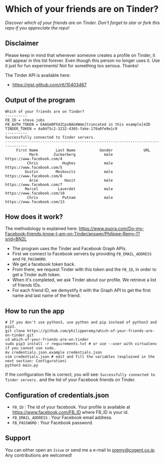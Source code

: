 # Which of your friends are on Tinder?

*Discover which of your friends are on Tinder. Don't forget to star or fork this repo if you appreciate the repo!*

## Disclaimer
Please keep in mind that whenever someone creates a profile on Tinder, it will appear in this list forever. Even though this person no longer uses it. Use it just for fun experiments! Not for something too serious. Thanks!

The Tinder API is available here:
- https://gist.github.com/rtt/10403467

## Output of the program
```
Which of your friends are on Tinder?
----------
FB_ID = steve.jobs
FB_AUTH_TOKEN = EAAGm0PX4ZCpsBAG4Wme[truncated in this example]4ZD
TINDER_TOKEN = 4a0df5c2-3232-4365-fake-178a0fe9e1c9
----------
Successfully connected to Tinder servers.
--------------------------------------------------------------------------------
     First Name        Last Name           Gender              URL
           Mark       Zuckerberg             male  https://www.facebook.com/4
          Chris           Hughes             male  https://www.facebook.com/5
         Dustin        Moskovitz             male  https://www.facebook.com/6
           Arie            Hasit             male  https://www.facebook.com/7
         Marcel         Laverdet             male  https://www.facebook.com/10
          Chris           Putnam             male  https://www.facebook.com/13
 ```

## How does it work?
The methodology is explained here: https://www.quora.com/Do-my-Facebook-friends-know-I-am-on-Tinder/answer/Philippe-Remy-1?srid=BN2L

- The program uses the Tinder and Facebook Graph APIs.
- First we connect to Facebook servers by providing `FB_EMAIL_ADDRESS` and `FB_PASSWORD`. 
- We get a facebook token back. 
- From there, we request Tinder with this token and the `FB_ID`, in order to get a Tinder auth token. 
- When it's completed, we ask Tinder about our profile. We retrieve a list of friends IDs.
- For each friend ID, we demystify it with the Graph API to get the first name and last name of the friend.

## How to run the app
```
# If you don't use python3, use python and pip instead of python3 and pip3.
git clone https://github.com/philipperemy/which-of-your-friends-are-on-tinder.git
cd which-of-your-friends-are-on-tinder
sudo pip3 install -r requirements.txt # or use --user with virtualenv if you cannot use sudo.
mv credentials.json.example credentials.json
vim credentials.json # edit and fill the variables (explained in the next section: Configuration)
python3 main.py
```

If the configuration file is correct, you will see: `Successfully connected to Tinder servers.` and the list of your Facebook friends on Tinder.

## Configuration of credentials.json

- `FB_ID` : The id of your facebook. Your profile is available at https://www.facebook.com/FB_ID where FB_ID is your id.
- `FB_EMAIL_ADDRESS` : Your Facebook email address.
- `FB_PASSWORD` : Your Facebook password.

## Support

You can either open an `Issue` or send me a e-mail to premy@cogent.co.jp. Any contributions are welcomed!

